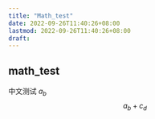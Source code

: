 ```yaml
---
title: "Math_test"
date: 2022-09-26T11:40:26+08:00
lastmod: 2022-09-26T11:40:26+08:00
draft: 
---
```


## math_test
中文测试
$a_b$
$$a_b + c_d$$

